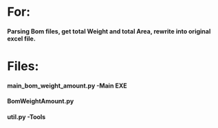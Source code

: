 # For:
#### Parsing Bom files, get total Weight and total Area, rewrite into original excel file.

# Files:
#### main_bom_weight_amount.py -Main EXE
#### BomWeightAmount.py 
#### util.py -Tools
